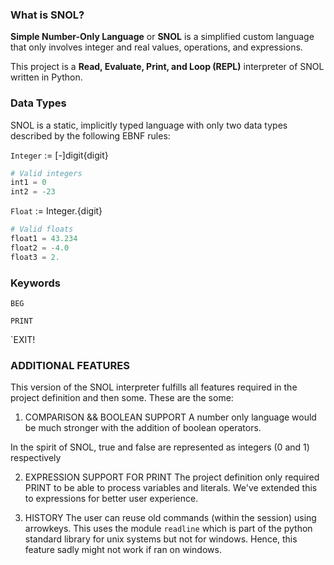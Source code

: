 ### What is SNOL?

**Simple Number-Only Language** or **SNOL** is a simplified custom language that only involves integer and real values, operations, and expressions.

This project is a **Read, Evaluate, Print, and Loop (REPL)** interpreter of SNOL written in Python.

### Data Types

SNOL is a static, implicitly typed language with only two data types described by the following EBNF rules:

`Integer` := [-]digit{digit}
``` python
# Valid integers
int1 = 0
int2 = -23
```

`Float` := Integer.{digit}
``` python
# Valid floats
float1 = 43.234
float2 = -4.0
float3 = 2.
```

### Keywords

`BEG`

`PRINT`

`EXIT!


### ADDITIONAL FEATURES
This version of the SNOL interpreter fulfills all features required in the project definition and then some. These are the some:

1. COMPARISON && BOOLEAN SUPPORT
A number only language would be much stronger with the addition of boolean operators.

In the spirit of SNOL, true and false are represented as integers (0 and 1) respectively

2. EXPRESSION SUPPORT FOR PRINT
The project definition only required PRINT to be able to process variables and literals. We've extended this to expressions for better user experience.

3. HISTORY
The user can reuse old commands (within the session) using arrowkeys.
This uses the module `readline` which is part of the python standard library for unix systems but not for windows.
Hence, this feature sadly might not work if ran on windows.